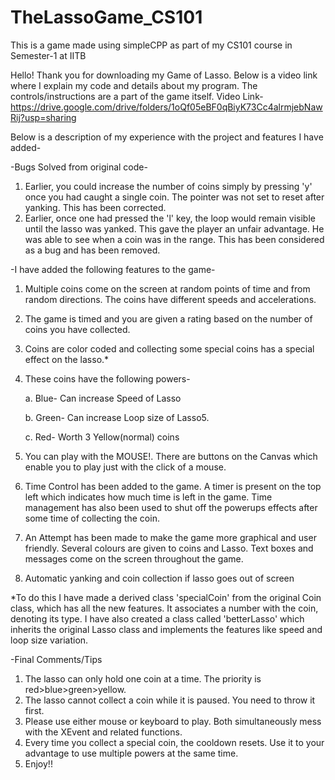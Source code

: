 # TheLassoGame_CS101
This is a game made using simpleCPP as part of my CS101 course in Semester-1 at IITB


Hello! Thank you for downloading my Game of Lasso. Below is a video link where I
explain my code and details about my program. The controls/instructions are a part of
the game itself.
Video Link-
https://drive.google.com/drive/folders/1oQf05eBF0qBiyK73Cc4alrmjebNawRij?usp=sharing

Below is a description of my experience with the project and features I have
added-

-Bugs Solved from original code-
1. Earlier, you could increase the number of coins simply by pressing 'y' once you
had caught a single coin. The pointer was not set to reset after yanking. This has
been corrected.
2. Earlier, once one had pressed the 'l' key, the loop would remain visible until the
lasso was yanked. This gave the player an unfair advantage. He was able to see
when a coin was in the range. This has been considered as a bug and has been
removed.



-I have added the following features to the game-
1. Multiple coins come on the screen at random points of time and from random
directions. The coins have different speeds and accelerations.
2. The game is timed and you are given a rating based on the number of coins you
have collected.
3. Coins are color coded and collecting some special coins has a special effect on
the lasso.*
4. These coins have the following powers- 

      a. Blue- Can increase Speed of Lasso
    
      b. Green- Can increase Loop size of Lasso5.
    
      c. Red- Worth 3 Yellow(normal) coins

5. You can play with the MOUSE!. There are buttons on the Canvas which enable
you to play just with the click of a mouse.
6. Time Control has been added to the game. A timer is present on the top left
which indicates how much time is left in the game. Time management has also
been used to shut off the powerups effects after some time of collecting the coin.
7. An Attempt has been made to make the game more graphical and user friendly.
Several colours are given to coins and Lasso. Text boxes and messages come
on the screen throughout the game.
8. Automatic yanking and coin collection if lasso goes out of screen


*To do this I have made a derived class 'specialCoin' from the original Coin class, which
has all the new features. It associates a number with the coin, denoting its type. I have
also created a class called 'betterLasso' which inherits the original Lasso class and
implements the features like speed and loop size variation.


-Final Comments/Tips
1. The lasso can only hold one coin at a time. The priority is
red>blue>green>yellow.
2. The lasso cannot collect a coin while it is paused. You need to throw it first.
3. Please use either mouse or keyboard to play. Both simultaneously mess with the
XEvent and related functions.
4. Every time you collect a special coin, the cooldown resets. Use it to your
advantage to use multiple powers at the same time.
5. Enjoy!!
